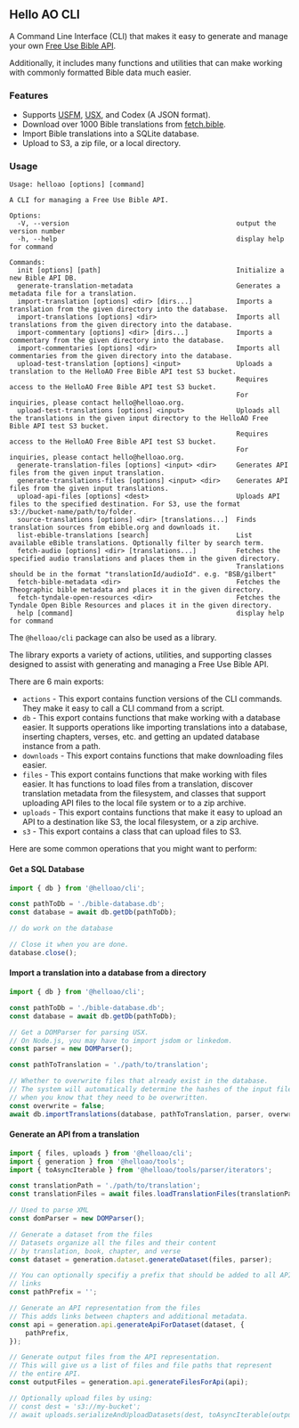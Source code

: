 ## Hello AO CLI

A Command Line Interface (CLI) that makes it easy to generate and manage your own [Free Use Bible API](https://bible.helloao.org/).

Additionally, it includes many functions and utilities that can make working with commonly formatted Bible data much easier.

### Features

-   Supports [USFM](https://ubsicap.github.io/usfm/), [USX](https://ubsicap.github.io/usx/), and Codex (A JSON format).
-   Download over 1000 Bible translations from [fetch.bible](https://fetch.bible/).
-   Import Bible translations into a SQLite database.
-   Upload to S3, a zip file, or a local directory.

### Usage

```
Usage: helloao [options] [command]

A CLI for managing a Free Use Bible API.

Options:
  -V, --version                                          output the version number
  -h, --help                                             display help for command

Commands:
  init [options] [path]                                  Initialize a new Bible API DB.
  generate-translation-metadata                          Generates a metadata file for a translation.
  import-translation [options] <dir> [dirs...]           Imports a translation from the given directory into the database.
  import-translations [options] <dir>                    Imports all translations from the given directory into the database.
  import-commentary [options] <dir> [dirs...]            Imports a commentary from the given directory into the database.
  import-commentaries [options] <dir>                    Imports all commentaries from the given directory into the database.
  upload-test-translation [options] <input>              Uploads a translation to the HelloAO Free Bible API test S3 bucket.
                                                         Requires access to the HelloAO Free Bible API test S3 bucket.
                                                         For inquiries, please contact hello@helloao.org.
  upload-test-translations [options] <input>             Uploads all the translations in the given input directory to the HelloAO Free Bible API test S3 bucket.
                                                         Requires access to the HelloAO Free Bible API test S3 bucket.
                                                         For inquiries, please contact hello@helloao.org.
  generate-translation-files [options] <input> <dir>     Generates API files from the given input translation.
  generate-translations-files [options] <input> <dir>    Generates API files from the given input translations.
  upload-api-files [options] <dest>                      Uploads API files to the specified destination. For S3, use the format s3://bucket-name/path/to/folder.
  source-translations [options] <dir> [translations...]  Finds translation sources from ebible.org and downloads it.
  list-ebible-translations [search]                      List available eBible translations. Optionally filter by search term.
  fetch-audio [options] <dir> [translations...]          Fetches the specified audio translations and places them in the given directory.
                                                         Translations should be in the format "translationId/audioId". e.g. "BSB/gilbert"
  fetch-bible-metadata <dir>                             Fetches the Theographic bible metadata and places it in the given directory.
  fetch-tyndale-open-resources <dir>                     Fetches the Tyndale Open Bible Resources and places it in the given directory.
  help [command]                                         display help for command
```

The `@helloao/cli` package can also be used as a library.

The library exports a variety of actions, utilities, and supporting classes designed to assist with generating and managing a Free Use Bible API.

There are 6 main exports:

-   `actions` - This export contains function versions of the CLI commands. They make it easy to call a CLI command from a script.
-   `db` - This export contains functions that make working with a database easier. It supports operations like importing translations into a database, inserting chapters, verses, etc. and getting an updated database instance from a path.
-   `downloads` - This export contains functions that make downloading files easier.
-   `files` - This export contains functions that make working with files easier. It has functions to load files from a translation, discover translation metadata from the filesystem, and classes that support uploading API files to the local file system or to a zip archive.
-   `uploads` - This export contains functions that make it easy to upload an API to a destination like S3, the local filesystem, or a zip archive.
-   `s3` - This export contains a class that can upload files to S3.

Here are some common operations that you might want to perform:

#### Get a SQL Database

```typescript
import { db } from '@helloao/cli';

const pathToDb = './bible-database.db';
const database = await db.getDb(pathToDb);

// do work on the database

// Close it when you are done.
database.close();
```

#### Import a translation into a database from a directory

```typescript
import { db } from '@helloao/cli';

const pathToDb = './bible-database.db';
const database = await db.getDb(pathToDb);

// Get a DOMParser for parsing USX.
// On Node.js, you may have to import jsdom or linkedom.
const parser = new DOMParser();

const pathToTranslation = './path/to/translation';

// Whether to overwrite files that already exist in the database.
// The system will automatically determine the hashes of the input files and overwrite changed files if needed, so this is only needed
// when you know that they need to be overwritten.
const overwrite = false;
await db.importTranslations(database, pathToTranslation, parser, overwrite);
```

#### Generate an API from a translation

```typescript
import { files, uploads } from '@helloao/cli';
import { generation } from '@helloao/tools';
import { toAsyncIterable } from '@helloao/tools/parser/iterators';

const translationPath = './path/to/translation';
const translationFiles = await files.loadTranslationFiles(translationPath);

// Used to parse XML
const domParser = new DOMParser();

// Generate a dataset from the files
// Datasets organize all the files and their content
// by translation, book, chapter, and verse
const dataset = generation.dataset.generateDataset(files, parser);

// You can optionally specifiy a prefix that should be added to all API
// links
const pathPrefix = '';

// Generate an API representation from the files
// This adds links between chapters and additional metadata.
const api = generation.api.generateApiForDataset(dataset, {
    pathPrefix,
});

// Generate output files from the API representation.
// This will give us a list of files and file paths that represent
// the entire API.
const outputFiles = generation.api.generateFilesForApi(api);

// Optionally upload files by using:
// const dest = 's3://my-bucket';
// await uploads.serializeAndUploadDatasets(dest, toAsyncIterable(outputFiles));
```
